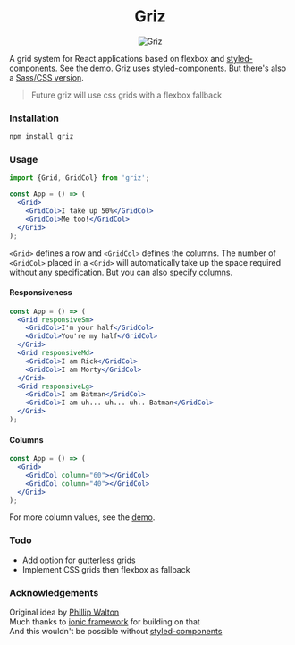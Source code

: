 <h1 align="center">
  Griz
</h1>

<div align="center">

![Griz](https://cdn.rawgit.com/josephrexme/griz/66796439/griz.png)

</div>

A grid system for React applications based on flexbox and [styled-components](https://www.styled-components.com). See the [demo](https://josephrexme.github.io/griz/). Griz uses [styled-components](https://www.styled-components.com). But there's also a [Sass/CSS version](https://gist.github.com/josephrexme/e71e5502b09b5421084f32dcdce8247a).

> Future griz will use css grids with a flexbox fallback

### Installation

```sh
npm install griz
```

### Usage
```jsx
import {Grid, GridCol} from 'griz';

const App = () => (
  <Grid>
    <GridCol>I take up 50%</GridCol>
    <GridCol>Me too!</GridCol>
  </Grid>
);
```
`<Grid>` defines a row and `<GridCol>` defines the columns. The number of `<GridCol>` placed in a `<Grid>` will automatically take up the space required without any specification. But you can also [specify columns](#columns).

#### Responsiveness
```jsx
const App = () => (
  <Grid responsiveSm>
    <GridCol>I'm your half</GridCol>
    <GridCol>You're my half</GridCol>
  </Grid>
  <Grid responsiveMd>
    <GridCol>I am Rick</GridCol>
    <GridCol>I am Morty</GridCol>
  </Grid>
  <Grid responsiveLg>
    <GridCol>I am Batman</GridCol>
    <GridCol>I am uh... uh... uh.. Batman</GridCol>
  </Grid>
);
```

#### Columns
```jsx
const App = () => (
  <Grid>
    <GridCol column="60"></GridCol>
    <GridCol column="40"></GridCol>
  </Grid>
);
```
For more column values, see the [demo](https://josephrexme.github.io/griz/).

### Todo
- Add option for gutterless grids
- Implement CSS grids then flexbox as fallback

### Acknowledgements
Original idea by [Phillip Walton](http://philipwalton.github.io/solved-by-flexbox/demos/grids/)<br>
Much thanks to [ionic framework](http://ionicframework.com/docs/components/#grid) for building on that<br>
And this wouldn't be possible without [styled-components](https://www.styled-components.com)
